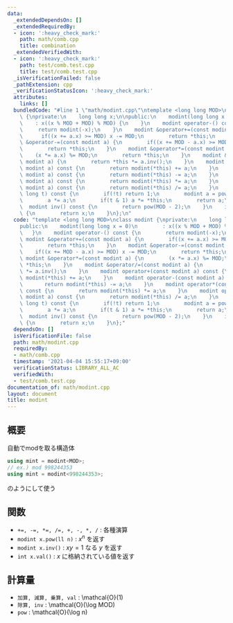```yaml
---
data:
  _extendedDependsOn: []
  _extendedRequiredBy:
  - icon: ':heavy_check_mark:'
    path: math/comb.cpp
    title: combination
  _extendedVerifiedWith:
  - icon: ':heavy_check_mark:'
    path: test/comb.test.cpp
    title: test/comb.test.cpp
  _isVerificationFailed: false
  _pathExtension: cpp
  _verificationStatusIcon: ':heavy_check_mark:'
  attributes:
    links: []
  bundledCode: "#line 1 \"math/modint.cpp\"\ntemplate <long long MOD>\nclass modint\
    \ {\nprivate:\n    long long x;\n\npublic:\n    modint(long long x = 0)\n    \
    \    : x((x % MOD + MOD) % MOD) {\n    }\n    modint operator-() const {\n   \
    \     return modint(-x);\n    }\n    modint &operator+=(const modint a) {\n  \
    \      if((x += a.x) >= MOD) x -= MOD;\n        return *this;\n    }\n    modint\
    \ &operator-=(const modint a) {\n        if((x += MOD - a.x) >= MOD) x -= MOD;\n\
    \        return *this;\n    }\n    modint &operator*=(const modint a) {\n    \
    \    (x *= a.x) %= MOD;\n        return *this;\n    }\n    modint &operator/=(const\
    \ modint a) {\n        return *this *= a.inv();\n    }\n    modint operator+(const\
    \ modint a) const {\n        return modint(*this) += a;\n    }\n    modint operator-(const\
    \ modint a) const {\n        return modint(*this) -= a;\n    }\n    modint operator*(const\
    \ modint a) const {\n        return modint(*this) *= a;\n    }\n    modint operator/(const\
    \ modint a) const {\n        return modint(*this) /= a;\n    }\n    modint pow(long\
    \ long t) const {\n        if(!t) return 1;\n        modint a = pow(t >> 1);\n\
    \        a *= a;\n        if(t & 1) a *= *this;\n        return a;\n    }\n  \
    \  modint inv() const {\n        return pow(MOD - 2);\n    }\n    int val() const\
    \ {\n        return x;\n    }\n};\n"
  code: "template <long long MOD>\nclass modint {\nprivate:\n    long long x;\n\n\
    public:\n    modint(long long x = 0)\n        : x((x % MOD + MOD) % MOD) {\n \
    \   }\n    modint operator-() const {\n        return modint(-x);\n    }\n   \
    \ modint &operator+=(const modint a) {\n        if((x += a.x) >= MOD) x -= MOD;\n\
    \        return *this;\n    }\n    modint &operator-=(const modint a) {\n    \
    \    if((x += MOD - a.x) >= MOD) x -= MOD;\n        return *this;\n    }\n   \
    \ modint &operator*=(const modint a) {\n        (x *= a.x) %= MOD;\n        return\
    \ *this;\n    }\n    modint &operator/=(const modint a) {\n        return *this\
    \ *= a.inv();\n    }\n    modint operator+(const modint a) const {\n        return\
    \ modint(*this) += a;\n    }\n    modint operator-(const modint a) const {\n \
    \       return modint(*this) -= a;\n    }\n    modint operator*(const modint a)\
    \ const {\n        return modint(*this) *= a;\n    }\n    modint operator/(const\
    \ modint a) const {\n        return modint(*this) /= a;\n    }\n    modint pow(long\
    \ long t) const {\n        if(!t) return 1;\n        modint a = pow(t >> 1);\n\
    \        a *= a;\n        if(t & 1) a *= *this;\n        return a;\n    }\n  \
    \  modint inv() const {\n        return pow(MOD - 2);\n    }\n    int val() const\
    \ {\n        return x;\n    }\n};"
  dependsOn: []
  isVerificationFile: false
  path: math/modint.cpp
  requiredBy:
  - math/comb.cpp
  timestamp: '2021-04-04 15:55:17+09:00'
  verificationStatus: LIBRARY_ALL_AC
  verifiedWith:
  - test/comb.test.cpp
documentation_of: math/modint.cpp
layout: document
title: modint
---
```


## 概要

自動でmodを取る構造体

~~~cpp
using mint = modint<MOD>;
// ex.) mod 998244353
using mint = modint<998244353>;
~~~
のようにして使う

## 関数
* `+=, -=, *=, /=, +, -, *, /` : 各種演算
* `modint x.pow(ll n)` : $x^n$ を返す
* `modint x.inv()` : $xy = 1$ なる $y$ を返す
* `int x.val()` : $x$ に格納されている値を返す

## 計算量
* `加算, 減算, 乗算, val` : \mathcal{O}(1)
* `除算, inv` : \mathcal{O}(\log MOD)
* `pow` : \mathcal{O}(\log n)